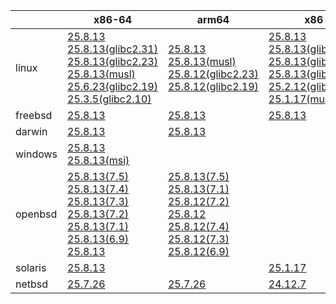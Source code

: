 ||x86-64|arm64|x86|ppc64le|armv7|armel|
| --- | --- | --- | --- | --- | --- | --- |
|linux|[25.8.13](https://github.com/roswell/sbcl_head/releases/download/25.8.13/sbcl-25.8.13-x86-64-linux-binary.tar.bz2)<br />[25.8.13(glibc2.31)](https://github.com/roswell/sbcl_head/releases/download/25.8.13/sbcl-25.8.13-x86-64-linux-glibc2.31-binary.tar.bz2)<br />[25.8.13(glibc2.23)](https://github.com/roswell/sbcl_head/releases/download/25.8.13/sbcl-25.8.13-x86-64-linux-glibc2.23-binary.tar.bz2)<br />[25.8.13(musl)](https://github.com/roswell/sbcl_head/releases/download/25.8.13/sbcl-25.8.13-x86-64-linux-musl-binary.tar.bz2)<br />[25.6.23(glibc2.19)](https://github.com/roswell/sbcl_head/releases/download/25.6.23/sbcl-25.6.23-x86-64-linux-glibc2.19-binary.tar.bz2)<br />[25.3.5(glibc2.10)](https://github.com/roswell/sbcl_head/releases/download/25.3.5/sbcl-25.3.5-x86-64-linux-glibc2.10-binary.tar.bz2)<br />|[25.8.13](https://github.com/roswell/sbcl_head/releases/download/25.8.13/sbcl-25.8.13-arm64-linux-binary.tar.bz2)<br />[25.8.13(musl)](https://github.com/roswell/sbcl_head/releases/download/25.8.13/sbcl-25.8.13-arm64-linux-musl-binary.tar.bz2)<br />[25.8.12(glibc2.23)](https://github.com/roswell/sbcl_head/releases/download/25.8.12/sbcl-25.8.12-arm64-linux-glibc2.23-binary.tar.bz2)<br />[25.8.12(glibc2.19)](https://github.com/roswell/sbcl_head/releases/download/25.8.12/sbcl-25.8.12-arm64-linux-glibc2.19-binary.tar.bz2)<br />|[25.8.13](https://github.com/roswell/sbcl_head/releases/download/25.8.13/sbcl-25.8.13-x86-linux-binary.tar.bz2)<br />[25.8.13(glibc2.31)](https://github.com/roswell/sbcl_head/releases/download/25.8.13/sbcl-25.8.13-x86-linux-glibc2.31-binary.tar.bz2)<br />[25.8.13(glibc2.23)](https://github.com/roswell/sbcl_head/releases/download/25.8.13/sbcl-25.8.13-x86-linux-glibc2.23-binary.tar.bz2)<br />[25.8.13(glibc2.19)](https://github.com/roswell/sbcl_head/releases/download/25.8.13/sbcl-25.8.13-x86-linux-glibc2.19-binary.tar.bz2)<br />[25.2.12(glibc2.10)](https://github.com/roswell/sbcl_head/releases/download/25.2.12/sbcl-25.2.12-x86-linux-glibc2.10-binary.tar.bz2)<br />[25.1.17(musl)](https://github.com/roswell/sbcl_head/releases/download/25.1.17/sbcl-25.1.17-x86-linux-musl-binary.tar.bz2)<br />|[25.8.13](https://github.com/roswell/sbcl_head/releases/download/25.8.13/sbcl-25.8.13-ppc64le-linux-binary.tar.bz2)<br />[25.8.13(glibc2.19)](https://github.com/roswell/sbcl_head/releases/download/25.8.13/sbcl-25.8.13-ppc64le-linux-glibc2.19-binary.tar.bz2)<br />[25.8.12(glibc2.23)](https://github.com/roswell/sbcl_head/releases/download/25.8.12/sbcl-25.8.12-ppc64le-linux-glibc2.23-binary.tar.bz2)<br />|[25.8.12](https://github.com/roswell/sbcl_head/releases/download/25.8.12/sbcl-25.8.12-armv7-linux-binary.tar.bz2)<br />|[25.1.17](https://github.com/roswell/sbcl_head/releases/download/25.1.17/sbcl-25.1.17-armel-linux-binary.tar.bz2)<br />|
|freebsd|[25.8.13](https://github.com/roswell/sbcl_head/releases/download/25.8.13/sbcl-25.8.13-x86-64-freebsd-binary.tar.bz2)<br />|[25.8.13](https://github.com/roswell/sbcl_head/releases/download/25.8.13/sbcl-25.8.13-arm64-freebsd-binary.tar.bz2)<br />|[25.8.13](https://github.com/roswell/sbcl_head/releases/download/25.8.13/sbcl-25.8.13-x86-freebsd-binary.tar.bz2)<br />||||
|darwin|[25.8.13](https://github.com/roswell/sbcl_head/releases/download/25.8.13/sbcl-25.8.13-x86-64-darwin-binary.tar.bz2)<br />|[25.8.13](https://github.com/roswell/sbcl_head/releases/download/25.8.13/sbcl-25.8.13-arm64-darwin-binary.tar.bz2)<br />|||||
|windows|[25.8.13](https://github.com/roswell/sbcl_head/releases/download/25.8.13/sbcl-25.8.13-x86-64-windows-binary.tar.bz2)<br />[25.8.13(msi)](https://github.com/roswell/sbcl_head/releases/download/25.8.13/sbcl-25.8.13-x86-64-windows-binary.msi)<br />||||||
|openbsd|[25.8.13(7.5)](https://github.com/roswell/sbcl_head/releases/download/25.8.13/sbcl-25.8.13-x86-64-openbsd-7.5-binary.tar.bz2)<br />[25.8.13(7.4)](https://github.com/roswell/sbcl_head/releases/download/25.8.13/sbcl-25.8.13-x86-64-openbsd-7.4-binary.tar.bz2)<br />[25.8.13(7.3)](https://github.com/roswell/sbcl_head/releases/download/25.8.13/sbcl-25.8.13-x86-64-openbsd-7.3-binary.tar.bz2)<br />[25.8.13(7.2)](https://github.com/roswell/sbcl_head/releases/download/25.8.13/sbcl-25.8.13-x86-64-openbsd-7.2-binary.tar.bz2)<br />[25.8.13(7.1)](https://github.com/roswell/sbcl_head/releases/download/25.8.13/sbcl-25.8.13-x86-64-openbsd-7.1-binary.tar.bz2)<br />[25.8.13(6.9)](https://github.com/roswell/sbcl_head/releases/download/25.8.13/sbcl-25.8.13-x86-64-openbsd-6.9-binary.tar.bz2)<br />[25.8.13](https://github.com/roswell/sbcl_head/releases/download/25.8.13/sbcl-25.8.13-x86-64-openbsd-binary.tar.bz2)<br />|[25.8.13(7.5)](https://github.com/roswell/sbcl_head/releases/download/25.8.13/sbcl-25.8.13-arm64-openbsd-7.5-binary.tar.bz2)<br />[25.8.13(7.1)](https://github.com/roswell/sbcl_head/releases/download/25.8.13/sbcl-25.8.13-arm64-openbsd-7.1-binary.tar.bz2)<br />[25.8.12(7.2)](https://github.com/roswell/sbcl_head/releases/download/25.8.12/sbcl-25.8.12-arm64-openbsd-7.2-binary.tar.bz2)<br />[25.8.12](https://github.com/roswell/sbcl_head/releases/download/25.8.12/sbcl-25.8.12-arm64-openbsd-binary.tar.bz2)<br />[25.8.12(7.4)](https://github.com/roswell/sbcl_head/releases/download/25.8.12/sbcl-25.8.12-arm64-openbsd-7.4-binary.tar.bz2)<br />[25.8.12(7.3)](https://github.com/roswell/sbcl_head/releases/download/25.8.12/sbcl-25.8.12-arm64-openbsd-7.3-binary.tar.bz2)<br />[25.8.12(6.9)](https://github.com/roswell/sbcl_head/releases/download/25.8.12/sbcl-25.8.12-arm64-openbsd-6.9-binary.tar.bz2)<br />|||||
|solaris|[25.8.13](https://github.com/roswell/sbcl_head/releases/download/25.8.13/sbcl-25.8.13-x86-64-solaris-binary.tar.bz2)<br />||[25.1.17](https://github.com/roswell/sbcl_head/releases/download/25.1.17/sbcl-25.1.17-x86-solaris-binary.tar.bz2)<br />||||
|netbsd|[25.7.26](https://github.com/roswell/sbcl_head/releases/download/25.7.26/sbcl-25.7.26-x86-64-netbsd-binary.tar.bz2)<br />|[25.7.26](https://github.com/roswell/sbcl_head/releases/download/25.7.26/sbcl-25.7.26-arm64-netbsd-binary.tar.bz2)<br />|[24.12.7](https://github.com/roswell/sbcl_head/releases/download/24.12.7/sbcl-24.12.7-x86-netbsd-binary.tar.bz2)<br />||||
